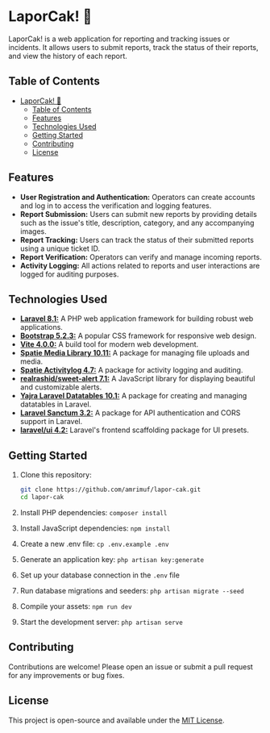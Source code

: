 # LaporCak! 📢

LaporCak! is a web application for reporting and tracking issues or incidents. It allows users to submit reports, track the status of their reports, and view the history of each report.

## Table of Contents

- [LaporCak! 📢](#laporcak-)
  - [Table of Contents](#table-of-contents)
  - [Features](#features)
  - [Technologies Used](#technologies-used)
  - [Getting Started](#getting-started)
  - [Contributing](#contributing)
  - [License](#license)

## Features

- **User Registration and Authentication:** Operators can create accounts and log in to access the verification and logging features.
- **Report Submission:** Users can submit new reports by providing details such as the issue's title, description, category, and any accompanying images.
- **Report Tracking:** Users can track the status of their submitted reports using a unique ticket ID.
- **Report Verification:** Operators can verify and manage incoming reports.
- **Activity Logging:** All actions related to reports and user interactions are logged for auditing purposes.

## Technologies Used

- [**Laravel 8.1:**](https://laravel.com/docs/10.x) A PHP web application framework for building robust web applications.
- [**Bootstrap 5.2.3:**](https://getbootstrap.com/docs/5.2) A popular CSS framework for responsive web design.
- [**Vite 4.0.0:**](https://vitejs.dev/guide/) A build tool for modern web development.
- [**Spatie Media Library 10.11:**](https://spatie.be/docs/laravel-medialibrary/v10/introduction) A package for managing file uploads and media.
- [**Spatie Activitylog 4.7:**](https://spatie.be/docs/laravel-activitylog/v4/introduction) A package for activity logging and auditing.
- [**realrashid/sweet-alert 7.1:**](https://realrashid.github.io/sweet-alert/) A JavaScript library for displaying beautiful and customizable alerts.
- [**Yajra Laravel Datatables 10.1:**](https://yajrabox.com/docs/laravel-datatables/10.0/) A package for creating and managing datatables in Laravel.
- [**Laravel Sanctum 3.2:**](https://laravel.com/docs/8.x/sanctum) A package for API authentication and CORS support in Laravel.
- [**laravel/ui 4.2:**](https://github.com/laravel/ui) Laravel's frontend scaffolding package for UI presets.

## Getting Started

1. Clone this repository:

   ```bash
   git clone https://github.com/amrimuf/lapor-cak.git
   cd lapor-cak
   ```
2. Install PHP dependencies: `composer install`
3. Install JavaScript dependencies: `npm install`
4. Create a new .env file: `cp .env.example .env` 
5. Generate an application key: `php artisan key:generate`
6. Set up your database connection in the `.env` file
7. Run database migrations and seeders: `php artisan migrate --seed`
8. Compile your assets: `npm run dev`
9. Start the development server: `php artisan serve`

## Contributing

Contributions are welcome! Please open an issue or submit a pull request for any improvements or bug fixes.

## License

This project is open-source and available under the [MIT License](LICENSE).
